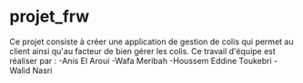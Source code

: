 # projet_frw
Ce projet consiste à créer une application de gestion de colis qui permet au client ainsi qu'au facteur de bien gérer les colis.
Ce travail d'équipe est réaliser par :
-Anis El Aroui
-Wafa Meribah
-Houssem Eddine Toukebri
-Walid Nasri
